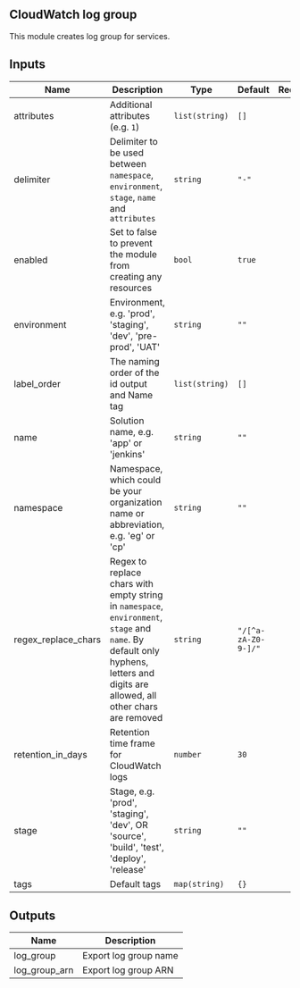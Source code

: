 ## CloudWatch log group

This module creates log group for services.

## Inputs

| Name | Description | Type | Default | Required |
|------|-------------|------|---------|:--------:|
| attributes | Additional attributes (e.g. `1`) | `list(string)` | `[]` | no |
| delimiter | Delimiter to be used between `namespace`, `environment`, `stage`, `name` and `attributes` | `string` | `"-"` | no |
| enabled | Set to false to prevent the module from creating any resources | `bool` | `true` | yes |
| environment | Environment, e.g. 'prod', 'staging', 'dev', 'pre-prod', 'UAT' | `string` | `""` | no |
| label\_order | The naming order of the id output and Name tag | `list(string)` | `[]` | no |
| name | Solution name, e.g. 'app' or 'jenkins' | `string` | `""` | yes |
| namespace | Namespace, which could be your organization name or abbreviation, e.g. 'eg' or 'cp' | `string` | `""` | no |
| regex\_replace\_chars | Regex to replace chars with empty string in `namespace`, `environment`, `stage` and `name`. By default only hyphens, letters and digits are allowed, all other chars are removed | `string` | `"/[^a-zA-Z0-9-]/"` | no |
| retention\_in\_days | Retention time frame for CloudWatch logs | `number` | `30` | yes |
| stage | Stage, e.g. 'prod', 'staging', 'dev', OR 'source', 'build', 'test', 'deploy', 'release' | `string` | `""` | no |
| tags | Default tags | `map(string)` | `{}` | no |

## Outputs

| Name | Description |
|------|-------------|
| log\_group | Export log group name |
| log\_group\_arn | Export log group ARN |

